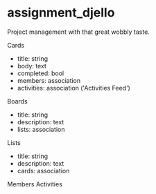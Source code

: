 # assignment_djello
Project management with that great wobbly taste.

Cards
- title: string
- body: text
- completed: bool
- members: association
- activities: association ('Activities Feed')


Boards
- title: string
- description: text
- lists: association

Lists
- title: string
- description: text
- cards: association

Members
Activities
